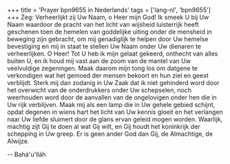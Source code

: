+++
title = 'Prayer bpn9655 in Nederlands'
tags = ['lang-nl', 'bpn9655']
+++
Zeg: Verheerlijkt zij Uw Naam, o Heer mijn God! Ik smeek U bij Uw Naam waardoor de pracht van het licht van wijsheid luisterrijk heeft geschenen toen de hemelen van goddelijke uiting onder de mensheid in beweging zijn gebracht, om mij genadiglijk te helpen door Uw hemelse bevestiging en mij in staat te stellen Uw Naam onder Uw dienaren te verheerlijken.
O Heer! Tot U heb ik mijn gelaat gekeerd, onthecht van alles buiten U, en ik houd mij vast aan de zoom van de mantel van Uw veelvuldige zegeningen. Maak daarom mijn tong los om datgene te verkondigen wat het gemoed der mensen bekoort en hun ziel en geest verblijdt. Sterk mij dan zodanig in Uw Zaak dat ik niet gehinderd word door het overwicht van de onderdrukkers onder Uw schepselen, noch weerhouden word door de aanvallen van de ongelovigen onder hen die in Uw rijk verblijven. Maak mij als een lamp die in Uw gehele gebied schijnt, opdat degenen in wiens hart het licht van Uw kennis gloeit en het verlangen naar Uw liefde sluimert door de glans ervan geleid mogen worden.
Waarlijk, machtig zijt Gij te doen al wat Gij wilt, en Gij houdt het koninkrijk der schepping in Uw greep. Er is geen ander God dan Gij, de Almachtige, de Alwijze.

-- Bahá'u'lláh
